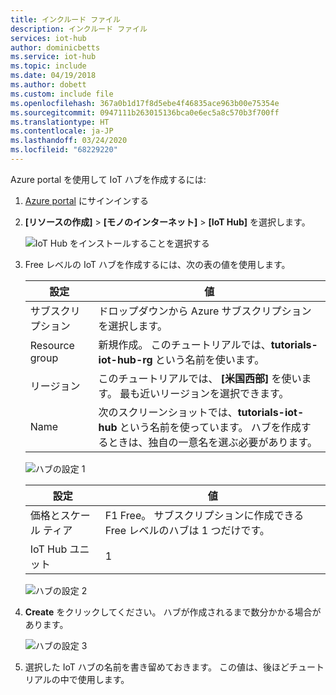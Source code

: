 ```yaml
---
title: インクルード ファイル
description: インクルード ファイル
services: iot-hub
author: dominicbetts
ms.service: iot-hub
ms.topic: include
ms.date: 04/19/2018
ms.author: dobett
ms.custom: include file
ms.openlocfilehash: 367a0b1d17f8d5ebe4f46835ace963b00e75354e
ms.sourcegitcommit: 0947111b263015136bca0e6ec5a8c570b3f700ff
ms.translationtype: HT
ms.contentlocale: ja-JP
ms.lasthandoff: 03/24/2020
ms.locfileid: "68229220"
---
```

Azure portal を使用して IoT ハブを作成するには:

1. [Azure portal](https://portal.azure.com) にサインインする

1. **[リソースの作成]**  >  **[モノのインターネット]**  >  **[IoT Hub]** を選択します。

    ![IoT Hub をインストールすることを選択する](media/iot-hub-tutorials-create-free-hub/selectiothub.png)

1. Free レベルの IoT ハブを作成するには、次の表の値を使用します。

    | 設定 | 値 |
    | ------- | ----- |
    | サブスクリプション | ドロップダウンから Azure サブスクリプションを選択します。 |
    | Resource group | 新規作成。 このチュートリアルでは、**tutorials-iot-hub-rg** という名前を使います。 |
    | リージョン | このチュートリアルでは、 **[米国西部]** を使います。 最も近いリージョンを選択できます。 |
    | Name | 次のスクリーンショットでは、**tutorials-iot-hub** という名前を使っています。 ハブを作成するときは、独自の一意名を選ぶ必要があります。 |

    ![ハブの設定 1](media/iot-hub-tutorials-create-free-hub/hubdefinition-1.png)

    | 設定 | 値 |
    | ------- | ----- |
    | 価格とスケール ティア | F1 Free。 サブスクリプションに作成できる Free レベルのハブは 1 つだけです。 |
    | IoT Hub ユニット | 1 |

    ![ハブの設定 2](media/iot-hub-tutorials-create-free-hub/hubdefinition-2.png)

1. **Create** をクリックしてください。 ハブが作成されるまで数分かかる場合があります。

    ![ハブの設定 3](media/iot-hub-tutorials-create-free-hub/hubdefinition-3.png)

1. 選択した IoT ハブの名前を書き留めておきます。 この値は、後ほどチュートリアルの中で使用します。
